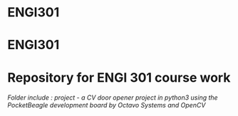 # ENGI301
<h1>ENGI301<h1>
Repository for ENGI 301 course work
<h6>
Folder include :
project - a CV door opener project in python3 using the PocketBeagle development board by Octavo Systems and OpenCV
<h6>
